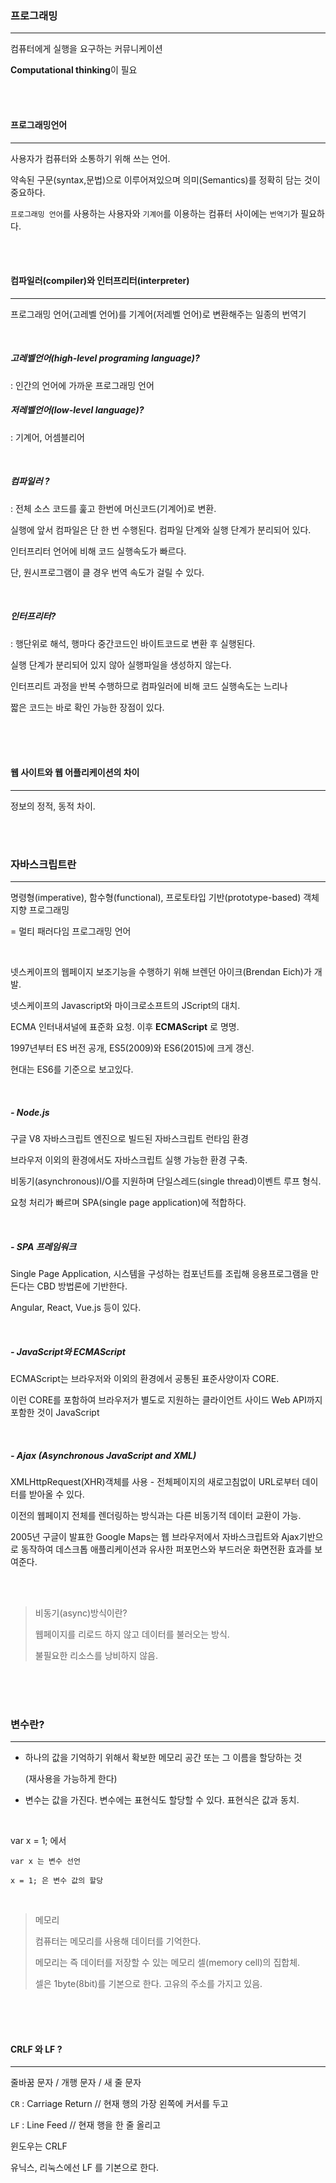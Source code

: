 </br></br>

### 프로그래밍

---

컴퓨터에게 실행을 요구하는 커뮤니케이션

**Computational thinking**이 필요

</br></br>

#### 프로그래밍언어

---

사용자가 컴퓨터와 소통하기 위해 쓰는 언어.

약속된 구문(syntax,문법)으로 이루어져있으며 의미(Semantics)를 정확히 담는 것이 중요하다.

`프로그래밍 언어`를 사용하는 사용자와 `기계어`를 이용하는 컴퓨터 사이에는 `번역기`가 필요하다.

</br></br>

#### 컴파일러(compiler)와 인터프리터(interpreter)

----

프로그래밍 언어(고레벨 언어)를 기계어(저레벨 언어)로 변환해주는 일종의 번역기 

</br>

##### 고레벨언어(high-level programing language)? 

: 인간의 언어에 가까운 프로그래밍 언어 

##### 저레벨언어(low-level language)? 

: 기계어, 어셈블리어 

</br>

##### 컴파일러 ?

: 전체 소스 코드를 훑고 한번에 머신코드(기계어)로 변환.

  실행에 앞서 컴파일은 단 한 번 수행된다. 컴파일 단계와 실행 단계가 분리되어 있다.

  인터프리터 언어에 비해 코드 실행속도가 빠르다.

  단, 원시프로그램이 클 경우 번역 속도가 걸릴 수 있다. 

</br>

##### 인터프리터?

: 행단위로 해석, 행마다 중간코드인 바이트코드로 변환 후 실행된다.  

  실행 단계가 분리되어 있지 않아 실행파일을 생성하지 않는다. 

  인터프리트 과정을 반복 수행하므로 컴파일러에 비해 코드 실행속도는 느리나

   짧은 코드는 바로 확인 가능한 장점이 있다.

</br></br></br>

#### 웹 사이트와 웹 어플리케이션의 차이

---

정보의 정적, 동적 차이.

</br></br>

### 자바스크립트란 

---

명령형(imperative), 함수형(functional), 프로토타입 기반(prototype-based) 객체지향 프로그래밍

= 멀티 패러다임 프로그래밍 언어 

</br>

넷스케이프의 웹페이지 보조기능을 수행하기 위해 브렌던 아이크(Brendan Eich)가 개발.

넷스케이프의 Javascript와 마이크로소프트의 JScript의 대치.

ECMA 인터내셔널에 표준화 요청. 이후 **ECMAScript** 로 명명.

1997년부터 ES 버전 공개, ES5(2009)와 ES6(2015)에 크게 갱신.

현대는 ES6를 기준으로 보고있다.

</br>

##### - Node.js 

  구글 V8 자바스크립트 엔진으로 빌드된 자바스크립트 런타임 환경  

  브라우저 이외의 환경에서도 자바스크립트 실행 가능한 환경 구축.

  비동기(asynchronous)I/O를 지원하며 단일스레드(single thread)이벤트 루프 형식.

  요청 처리가 빠르며 SPA(single page application)에 적합하다. 

</br>

##### - SPA 프레임워크

  Single Page Application, 시스템을 구성하는 컴포넌트를 조립해 응용프로그램을 만든다는 CBD 방법론에 기반한다.

  Angular, React, Vue.js 등이 있다. 

</br>

##### - JavaScript와 ECMAScript

ECMAScript는 브라우저와 이외의 환경에서 공통된 표준사양이자 CORE.

이런 CORE를 포함하여 브라우저가 별도로 지원하는 클라이언트 사이드 Web API까지 포함한 것이 JavaScript

</br>

##### - Ajax (Asynchronous JavaScript and XML)

XMLHttpRequest(XHR)객체를 사용 - 전체페이지의 새로고침없이 URL로부터 데이터를 받아올 수 있다.

이전의 웹페이지 전체를 렌더링하는 방식과는 다른 비동기적 데이터 교환이 가능.

2005년 구글이 발표한 Google Maps는 웹 브라우저에서 자바스크립트와 Ajax기반으로 동작하여 데스크톱 애플리케이션과 유사한 퍼포먼스와 부드러운 화면전환 효과를 보여준다.

</br></br>

> 비동기(async)방식이란?
>
> 웹페이지를 리로드 하지 않고 데이터를 불러오는 방식.
>
> 불필요한 리소스를 낭비하지 않음.

</br></br></br>

### 변수란?

---

- 하나의 값을 기억하기 위해서 확보한 메모리 공간 또는 그 이름을 할당하는 것

  (재사용을 가능하게 한다)

- 변수는 값을 가진다. 변수에는 표현식도 할당할 수 있다. 표현식은 값과 동치.

</br>

var x = 1; 에서

```
var x 는 변수 선언

x = 1; 은 변수 값의 할당
```

</br>

> 메모리
>
> 컴퓨터는 메모리를 사용해 데이터를 기억한다.
>
> 메모리는 즉 데이터를 저장할 수 있는 메모리 셀(memory cell)의 집합체.
>
> 셀은 1byte(8bit)를 기본으로 한다. 고유의 주소를 가지고 있음. 

</br></br></br>

#### CRLF 와 LF ?

---

줄바꿈 문자 / 개행 문자 / 새 줄 문자

`CR` : Carriage Return // 현재 행의 가장 왼쪽에 커서를 두고 

`LF` : Line Feed // 현재 행을 한 줄 올리고 

윈도우는 CRLF

유닉스, 리눅스에선 LF 를 기본으로 한다. 